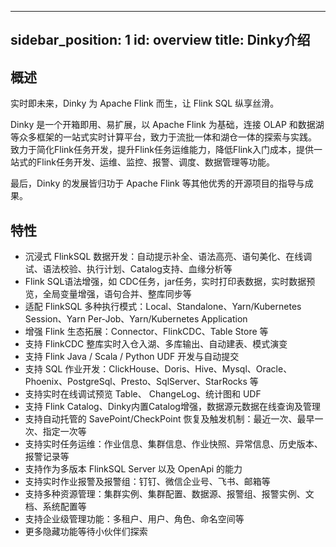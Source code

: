 ---

sidebar_position: 1
id: overview
title: Dinky介绍
---------

## 概述

实时即未来，Dinky 为 Apache Flink 而生，让 Flink SQL 纵享丝滑。

Dinky 是一个开箱即用、易扩展，以 Apache Flink 为基础，连接 OLAP 和数据湖等众多框架的一站式实时计算平台，致力于流批一体和湖仓一体的探索与实践。
致力于简化Flink任务开发，提升Flink任务运维能力，降低Flink入门成本，提供一站式的Flink任务开发、运维、监控、报警、调度、数据管理等功能。

最后，Dinky 的发展皆归功于 Apache Flink 等其他优秀的开源项目的指导与成果。


## 特性

- 沉浸式 FlinkSQL 数据开发：自动提示补全、语法高亮、语句美化、在线调试、语法校验、执行计划、Catalog支持、血缘分析等
- Flink SQL语法增强，如 CDC任务，jar任务，实时打印表数据，实时数据预览，全局变量增强，语句合并、整库同步等
- 适配 FlinkSQL 多种执行模式：Local、Standalone、Yarn/Kubernetes  Session、Yarn Per-Job、Yarn/Kubernetes  Application
- 增强 Flink 生态拓展：Connector、FlinkCDC、Table Store 等
- 支持 FlinkCDC 整库实时入仓入湖、多库输出、自动建表、模式演变
- 支持 Flink Java / Scala / Python UDF 开发与自动提交
- 支持 SQL 作业开发：ClickHouse、Doris、Hive、Mysql、Oracle、Phoenix、PostgreSql、Presto、SqlServer、StarRocks 等
- 支持实时在线调试预览 Table、 ChangeLog、统计图和 UDF
- 支持 Flink Catalog、Dinky内置Catalog增强，数据源元数据在线查询及管理
- 支持自动托管的 SavePoint/CheckPoint 恢复及触发机制：最近一次、最早一次、指定一次等
- 支持实时任务运维：作业信息、集群信息、作业快照、异常信息、历史版本、报警记录等
- 支持作为多版本 FlinkSQL Server 以及 OpenApi 的能力
- 支持实时作业报警及报警组：钉钉、微信企业号、飞书、邮箱等
- 支持多种资源管理：集群实例、集群配置、数据源、报警组、报警实例、文档、系统配置等
- 支持企业级管理功能：多租户、用户、角色、命名空间等
- 更多隐藏功能等待小伙伴们探索

